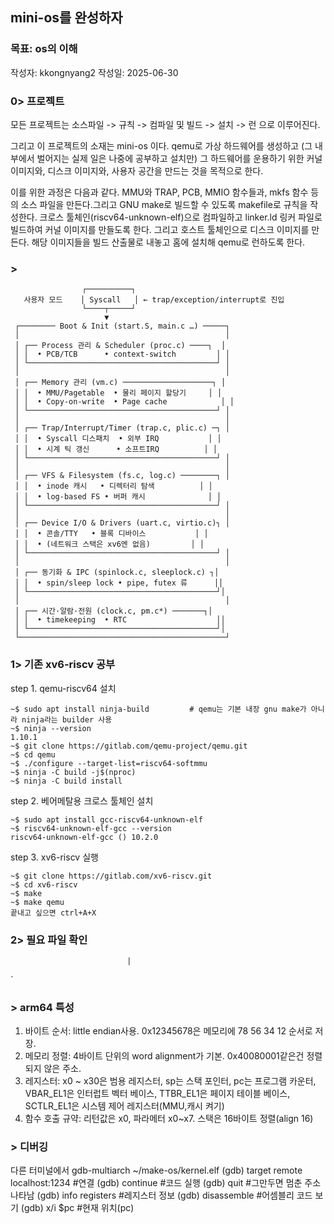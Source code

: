 ## mini-os를 완성하자

### 목표: os의 이해
작성자: kkongnyang2 작성일: 2025-06-30

### 0> 프로젝트

모든 프로젝트는 소스파일 -> 규칙 -> 컴파일 및 빌드 -> 설치 -> 런 으로 이루어진다.

그리고 이 프로젝트의 소재는 mini-os 이다. qemu로 가상 하드웨어를 생성하고 (그 내부에서 벌어지는 실제 일은 나중에 공부하고 설치만) 그 하드웨어를 운용하기 위한 커널 이미지와, 디스크 이미지와, 사용자 공간을 만드는 것을 목적으로 한다.

이를 위한 과정은 다음과 같다. MMU와 TRAP, PCB, MMIO 함수들과, mkfs 함수 등의 소스 파일을 만든다.그리고 GNU make로 빌드할 수 있도록 makefile로 규칙을 작성한다. 크로스 툴체인(riscv64-unknown-elf)으로 컴파일하고 linker.ld 링커 파일로 빌드하여 커널 이미지를 만들도록 한다. 그리고 호스트 툴체인으로 디스크 이미지를 만든다. 해당 이미지들을 빌드 산출물로 내놓고 홈에 설치해 qemu로 런하도록 한다.


### >
```
                ┌──────────┐
   사용자 모드    │ Syscall   │ ← trap/exception/interrupt로 진입
                └────┬─────┘
                     ▼
 ┌──────── Boot & Init (start.S, main.c …) ─────┐
 │                                              │
 │ ┌── Process 관리 & Scheduler (proc.c) ────┐  │
 │ │  • PCB/TCB      • context-switch         │ │
 │ └──────────────────────────────────────────┘ │
 │                                              │
 │ ┌── Memory 관리 (vm.c) ────────────────────┐ │
 │ │  • MMU/Pagetable  • 물리 페이지 할당기     │ │
 │ │  • Copy-on-write  • Page cache            │ │
 │ └──────────────────────────────────────────┘ │
 │                                              │
 │ ┌── Trap/Interrupt/Timer (trap.c, plic.c) ─┐ │
 │ │  • Syscall 디스패치  • 외부 IRQ           │ │
 │ │  • 시계 틱 갱신      • 소프트IRQ          │ │
 │ └──────────────────────────────────────────┘ │
 │                                              │
 │ ┌── VFS & Filesystem (fs.c, log.c) ────────┐ │
 │ │  • inode 캐시   • 디렉터리 탐색          │ │
 │ │  • log-based FS • 버퍼 캐시              │ │
 │ └──────────────────────────────────────────┘ │
 │                                              │
 │ ┌── Device I/O & Drivers (uart.c, virtio.c)┐ │
 │ │  • 콘솔/TTY   • 블록 디바이스           │ │
 │ │  • (네트워크 스택은 xv6엔 없음)         │ │
 │ └──────────────────────────────────────────┘ │
 │                                              │
 │ ┌── 동기화 & IPC (spinlock.c, sleeplock.c) ┐│
 │ │  • spin/sleep lock • pipe, futex 류      ││
 │ └──────────────────────────────────────────┘│
 │                                              │
 │ ┌── 시간·알람·전원 (clock.c, pm.c*) ───────┐│
 │ │  • timekeeping  • RTC                    ││
 │ └──────────────────────────────────────────┘│
 └──────────────────────────────────────────────┘
```

### 1> 기존 xv6-riscv 공부

step 1. qemu-riscv64 설치
```
~$ sudo apt install ninja-build         # qemu는 기본 내장 gnu make가 아니라 ninja라는 builder 사용
~$ ninja --version
1.10.1
~$ git clone https://gitlab.com/qemu-project/qemu.git
~$ cd qemu
~$ ./configure --target-list=riscv64-softmmu
~$ ninja -C build -j$(nproc)
~$ ninja -C build install
```

step 2. 베어메탈용 크로스 툴체인 설치
```
~$ sudo apt install gcc-riscv64-unknown-elf
~$ riscv64-unknown-elf-gcc --version
riscv64-unknown-elf-gcc () 10.2.0
```

step 3. xv6-riscv 실행
```
~$ git clone https://gitlab.com/xv6-riscv.git
~$ cd xv6-riscv
~$ make
~$ make qemu
끝내고 싶으면 ctrl+A+X
```

### 2> 필요 파일 확인
                              |


`

### > arm64 특성

1. 바이트 순서: little endian사용. 0x12345678은 메모리에 78 56 34 12 순서로 저장.
2. 메모리 정렬: 4바이트 단위의 word alignment가 기본. 0x40080001같은건 정렬되지 않은 주소.
3. 레지스터: x0 ~ x30은 범용 레지스터, sp는 스택 포인터, pc는 프로그램 카운터, VBAR_EL1은 인터럽트 벡터 베이스, TTBR_EL1은 페이지 테이블 베이스, SCTLR_EL1은 시스템 제어 레지스터(MMU,캐시 켜기)
4. 함수 호출 규약: 리턴값은 x0, 파라메터 x0~x7. 스택은 16바이트 정렬(align 16)









### > 디버깅

다른 터미널에서
gdb-multiarch ~/make-os/kernel.elf
(gdb) target remote localhost:1234  #연결
(gdb) continue                      #코드 실행
(gdb) quit                          #그만두면 멈춘 주소 나타남
(gdb) info registers                #레지스터 정보
(gdb) disassemble                   #어셈블리 코드 보기
(gdb) x/i $pc                       #현재 위치(pc)


